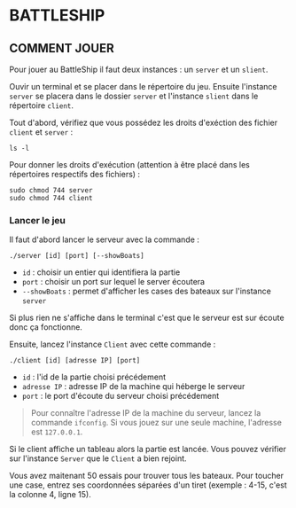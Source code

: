 # BATTLESHIP

## COMMENT JOUER

Pour jouer au BattleShip il faut deux instances : un `server` et un `slient`.

Ouvir un terminal et se placer dans le répertoire du jeu. Ensuite l'instance `server` se placera dans le dossier `server` et l'instance `slient` dans le répertoire `client`.

Tout d'abord, vérifiez que vous possédez les droits d'exéction des fichier `client` et `server` :

```
ls -l
```

Pour donner les droits d'exécution (attention à être placé dans les répertoires respectifs des fichiers) :

```
sudo chmod 744 server
sudo chmod 744 client
```

### Lancer le jeu

Il faut d'abord lancer le serveur avec la commande :
```
./server [id] [port] [--showBoats]
```

- `id` : choisir un entier qui identifiera la partie
- `port` : choisir un port sur lequel le server écoutera
- `--showBoats` : permet d'afficher les cases des bateaux sur l'instance `server`

Si plus rien ne s'affiche dans le terminal c'est que le serveur est sur écoute donc ça fonctionne.

Ensuite, lancez l'instance `Client` avec cette commande :
```
./client [id] [adresse IP] [port]
```

- `id` : l'id de la partie choisi précédement
- `adresse IP` : adresse IP de la machine qui héberge le serveur
- `port` : le port d'écoute du serveur choisi précédement

> Pour connaître l'adresse IP de la machine du serveur, lancez la commande `ifconfig`. Si vous jouez sur une seule machine, l'adresse est `127.0.0.1`.

Si le client affiche un tableau alors la partie est lancée. Vous pouvez vérifier sur l'instance `Server` que le `Client` a bien rejoint.

Vous avez maitenant 50 essais pour trouver tous les bateaux. Pour toucher une case, entrez ses coordonnées séparées d'un tiret (exemple : 4-15, c'est la colonne 4, ligne 15).